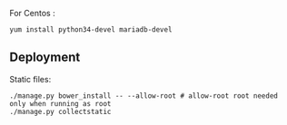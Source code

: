 For Centos :

    yum install python34-devel mariadb-devel


## Deployment
Static files:

    ./manage.py bower_install -- --allow-root # allow-root root needed only when running as root
    ./manage.py collectstatic
